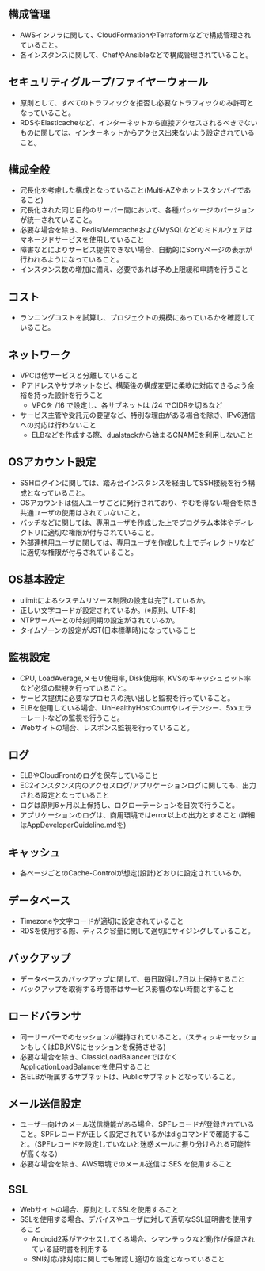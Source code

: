 ## 構成管理

- AWSインフラに関して、CloudFormationやTerraformなどで構成管理されていること。
- 各インスタンスに関して、ChefやAnsibleなどで構成管理されていること。

## セキュリティグループ/ファイヤーウォール

- 原則として、すべてのトラフィックを拒否し必要なトラフィックのみ許可となっていること。
- RDSやElasticacheなど、インターネットから直接アクセスされるべきでないものに関しては、インターネットからアクセス出来ないよう設定されていること。

## 構成全般

- 冗長化を考慮した構成となっていること(Multi-AZやホットスタンバイであること)
- 冗長化された同じ目的のサーバー間において、各種パッケージのバージョンが統一されていること。
- 必要な場合を除き、Redis/MemcacheおよびMySQLなどのミドルウェアはマネージドサービスを使用していること
- 障害などによりサービス提供できない場合、自動的にSorryページの表示が行われるようになっていること。
- インスタンス数の増加に備え、必要であれば予め上限緩和申請を行うこと

## コスト

- ランニングコストを試算し、プロジェクトの規模にあっているかを確認していること。

## ネットワーク

- VPCは他サービスと分離していること
- IPアドレスやサブネットなど、構築後の構成変更に柔軟に対応できるよう余裕を持った設計を行うこと
    - VPCを /16 で設定し、各サブネットは /24 でCIDRを切るなど
- サービス主管や受託元の要望など、特別な理由がある場合を除き、IPv6通信への対応は行わないこと
    - ELBなどを作成する際、dualstackから始まるCNAMEを利用しないこと

## OSアカウント設定

- SSHログインに関しては、踏み台インスタンスを経由してSSH接続を行う構成となっていること。
- OSアカウントは個人ユーザごとに発行されており、やむを得ない場合を除き共通ユーザの使用はされていないこと。
- バッチなどに関しては、専用ユーザを作成した上でプログラム本体やディレクトリに適切な権限が付与されていること。
- 外部連携用ユーザに関しては、専用ユーザを作成した上でディレクトリなどに適切な権限が付与されていること。

## OS基本設定

- ulimitによるシステムリソース制限の設定は完了しているか。
- 正しい文字コードが設定されているか。(※原則、UTF-8)
- NTPサーバーとの時刻同期の設定がされているか。
- タイムゾーンの設定がJST(日本標準時)になっていること

## 監視設定

- CPU, LoadAverage,メモリ使用率, Disk使用率, KVSのキャッシュヒット率など必須の監視を行っていること。
- サービス提供に必要なプロセスの洗い出しと監視を行っていること。
- ELBを使用している場合、UnHealthyHostCountやレイテンシー、5xxエラーレートなどの監視を行うこと。
- Webサイトの場合、レスポンス監視を行っていること。

## ログ

- ELBやCloudFrontのログを保存していること
- EC2インスタンス内のアクセスログ/アプリケーションログに関しても、出力される設定となっていること
- ログは原則6ヶ月以上保持し、ログローテーションを日次で行うこと。
- アプリケーションのログは、商用環境ではerror以上の出力とすること (詳細はAppDeveloperGuideline.mdを)

## キャッシュ

- 各ページごとのCache-Controlが想定(設計)どおりに設定されているか。

## データベース

- Timezoneや文字コードが適切に設定されていること
- RDSを使用する際、ディスク容量に関して適切にサイジングしていること。

## バックアップ

- データベースのバックアップに関して、毎日取得し7日以上保持すること
- バックアップを取得する時間帯はサービス影響のない時間とすること

## ロードバランサ

- 同一サーバーでのセッションが維持されていること。(スティッキーセッションもしくはDB,KVSにセッションを保持させる)
- 必要な場合を除き、ClassicLoadBalancerではなくApplicationLoadBalancerを使用すること
- 各ELBが所属するサブネットは、Publicサブネットとなっていること。

## メール送信設定

- ユーザー向けのメール送信機能がある場合、SPFレコードが登録されていること。SPFレコードが正しく設定されているかはdigコマンドで確認すること。（SPFレコードを設定していないと迷惑メールに振り分けられる可能性が高くなる）
- 必要な場合を除き、AWS環境でのメール送信は SES を使用すること

## SSL

- Webサイトの場合、原則としてSSLを使用すること
- SSLを使用する場合、デバイスやユーザに対して適切なSSL証明書を使用すること
    - Android2系がアクセスしてくる場合、シマンテックなど動作が保証されている証明書を利用する
    - SNI対応/非対応に関しても確認し適切な設定となっていること
